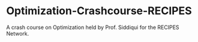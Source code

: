# Optimization-Crashcourse-RECIPES
A crash course on Optimization held by Prof. Siddiqui for the RECIPES Network.
